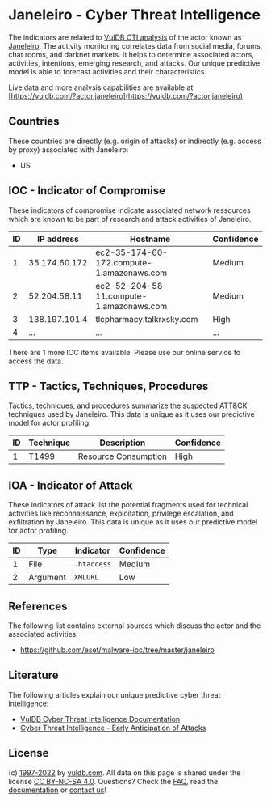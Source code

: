 # Janeleiro - Cyber Threat Intelligence

The indicators are related to [VulDB CTI analysis](https://vuldb.com/?kb.cti) of the actor known as [Janeleiro](https://vuldb.com/?actor.janeleiro). The activity monitoring correlates data from social media, forums, chat rooms, and darknet markets. It helps to determine associated actors, activities, intentions, emerging research, and attacks. Our unique predictive model is able to forecast activities and their characteristics.

Live data and more analysis capabilities are available at [https://vuldb.com/?actor.janeleiro](https://vuldb.com/?actor.janeleiro)

## Countries

These countries are directly (e.g. origin of attacks) or indirectly (e.g. access by proxy) associated with Janeleiro:

* US

## IOC - Indicator of Compromise

These indicators of compromise indicate associated network ressources which are known to be part of research and attack activities of Janeleiro.

ID | IP address | Hostname | Confidence
-- | ---------- | -------- | ----------
1 | 35.174.60.172 | ec2-35-174-60-172.compute-1.amazonaws.com | Medium
2 | 52.204.58.11 | ec2-52-204-58-11.compute-1.amazonaws.com | Medium
3 | 138.197.101.4 | tlcpharmacy.talkrxsky.com | High
4 | ... | ... | ...

There are 1 more IOC items available. Please use our online service to access the data.

## TTP - Tactics, Techniques, Procedures

Tactics, techniques, and procedures summarize the suspected ATT&CK techniques used by Janeleiro. This data is unique as it uses our predictive model for actor profiling.

ID | Technique | Description | Confidence
-- | --------- | ----------- | ----------
1 | T1499 | Resource Consumption | High

## IOA - Indicator of Attack

These indicators of attack list the potential fragments used for technical activities like reconnaissance, exploitation, privilege escalation, and exfiltration by Janeleiro. This data is unique as it uses our predictive model for actor profiling.

ID | Type | Indicator | Confidence
-- | ---- | --------- | ----------
1 | File | `.htaccess` | Medium
2 | Argument | `XMLURL` | Low

## References

The following list contains external sources which discuss the actor and the associated activities:

* https://github.com/eset/malware-ioc/tree/master/janeleiro

## Literature

The following articles explain our unique predictive cyber threat intelligence:

* [VulDB Cyber Threat Intelligence Documentation](https://vuldb.com/?kb.cti)
* [Cyber Threat Intelligence - Early Anticipation of Attacks](https://www.scip.ch/en/?labs.20201022)

## License

(c) [1997-2022](https://vuldb.com/?kb.changelog) by [vuldb.com](https://vuldb.com/?kb.about). All data on this page is shared under the license [CC BY-NC-SA 4.0](https://creativecommons.org/licenses/by-nc-sa/4.0/). Questions? Check the [FAQ](https://vuldb.com/?kb.faq), read the [documentation](https://vuldb.com/?kb) or [contact us](https://vuldb.com/?contact)!
